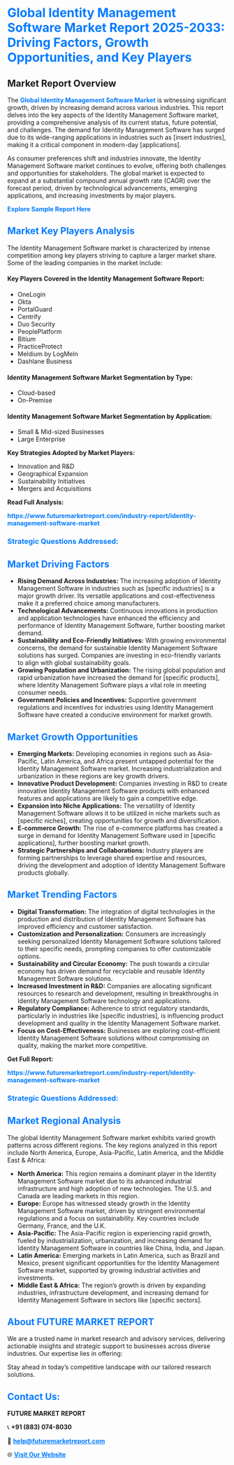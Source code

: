<h1 style="color: #007BFF;">Global Identity Management Software Market Report 2025-2033: Driving Factors, Growth Opportunities, and Key Players</h1>

<section id="overview">
<h2>Market Report Overview</h2>
<p>The <a href="https://www.futuremarketreport.com/industry-report/identity-management-software-market" style="color: #007BFF; text-decoration: none;"><strong>Global Identity Management Software Market</strong></a> is witnessing significant growth, driven by increasing demand across various industries. This report delves into the key aspects of the Identity Management Software market, providing a comprehensive analysis of its current status, future potential, and challenges. The demand for Identity Management Software has surged due to its wide-ranging applications in industries such as [insert industries], making it a critical component in modern-day [applications].</p>
<p>As consumer preferences shift and industries innovate, the Identity Management Software market continues to evolve, offering both challenges and opportunities for stakeholders. The global market is expected to expand at a substantial compound annual growth rate (CAGR) over the forecast period, driven by technological advancements, emerging applications, and increasing investments by major players.</p>
</section>

<section id="overview">
<p><a href="https://www.futuremarketreport.com/request-sample/reportId=56669" style="color: #007BFF; text-decoration: none;"><strong>Explore Sample Report Here</strong></a></p>
</section>

<section id="key-players">
<h2 style="color: #007BFF;">Market Key Players Analysis</h2>
<p>The Identity Management Software market is characterized by intense competition among key players striving to capture a larger market share. Some of the leading companies in the market include:</p>
<h4>Key Players Covered in the Identity Management Software Report:</h4>
<ul><li>OneLogin</li><li>Okta</li><li>PortalGuard</li><li>Centrify</li><li>Duo Security</li><li>PeoplePlatform</li><li>Bitium</li><li>PracticeProtect</li><li>Meldium by LogMeln</li><li>Dashlane Business</li></ul>
<h4>Identity Management Software Market Segmentation by Type:</h4>
<ul><li>Cloud-based</li><li>On-Premise</li></ul>

<h4>Identity Management Software Market Segmentation by Application:</h4>
<ul><li>Small &amp; Mid-sized Businesses</li><li>Large Enterprise</li></ul>
<p><strong>Key Strategies Adopted by Market Players:</strong></p>
<ul>
<li>Innovation and R&D</li>
<li>Geographical Expansion</li>
<li>Sustainability Initiatives</li>
<li>Mergers and Acquisitions</li>
</ul>
</section>

<section>
<p><strong>Read Full Analysis: </strong></p><a href="https://www.futuremarketreport.com/industry-report/identity-management-software-market" style="color: #007BFF; text-decoration: none;"><strong>https://www.futuremarketreport.com/industry-report/identity-management-software-market</strong></a>
<h3 style="color: #007BFF;">Strategic Questions Addressed:</h3>
</section>

<section id="driving-factors">
<h2 style="color: #007BFF;">Market Driving Factors</h2>
<ul>
<li><strong>Rising Demand Across Industries:</strong> The increasing adoption of Identity Management Software in industries such as [specific industries] is a major growth driver. Its versatile applications and cost-effectiveness make it a preferred choice among manufacturers.</li>
<li><strong>Technological Advancements:</strong> Continuous innovations in production and application technologies have enhanced the efficiency and performance of Identity Management Software, further boosting market demand.</li>
<li><strong>Sustainability and Eco-Friendly Initiatives:</strong> With growing environmental concerns, the demand for sustainable Identity Management Software solutions has surged. Companies are investing in eco-friendly variants to align with global sustainability goals.</li>
<li><strong>Growing Population and Urbanization:</strong> The rising global population and rapid urbanization have increased the demand for [specific products], where Identity Management Software plays a vital role in meeting consumer needs.</li>
<li><strong>Government Policies and Incentives:</strong> Supportive government regulations and incentives for industries using Identity Management Software have created a conducive environment for market growth.</li>
</ul>
</section>

<section id="growth-opportunities">
<h2 style="color: #007BFF;">Market Growth Opportunities</h2>
<ul>
<li><strong>Emerging Markets:</strong> Developing economies in regions such as Asia-Pacific, Latin America, and Africa present untapped potential for the Identity Management Software market. Increasing industrialization and urbanization in these regions are key growth drivers.</li>
<li><strong>Innovative Product Development:</strong> Companies investing in R&D to create innovative Identity Management Software products with enhanced features and applications are likely to gain a competitive edge.</li>
<li><strong>Expansion into Niche Applications:</strong> The versatility of Identity Management Software allows it to be utilized in niche markets such as [specific niches], creating opportunities for growth and diversification.</li>
<li><strong>E-commerce Growth:</strong> The rise of e-commerce platforms has created a surge in demand for Identity Management Software used in [specific applications], further boosting market growth.</li>
<li><strong>Strategic Partnerships and Collaborations:</strong> Industry players are forming partnerships to leverage shared expertise and resources, driving the development and adoption of Identity Management Software products globally.</li>
</ul>
</section>

<section id="trending-factors">
<h2 style="color: #007BFF;">Market Trending Factors</h2>
<ul>
<li><strong>Digital Transformation:</strong> The integration of digital technologies in the production and distribution of Identity Management Software has improved efficiency and customer satisfaction.</li>
<li><strong>Customization and Personalization:</strong> Consumers are increasingly seeking personalized Identity Management Software solutions tailored to their specific needs, prompting companies to offer customizable options.</li>
<li><strong>Sustainability and Circular Economy:</strong> The push towards a circular economy has driven demand for recyclable and reusable Identity Management Software solutions.</li>
<li><strong>Increased Investment in R&D:</strong> Companies are allocating significant resources to research and development, resulting in breakthroughs in Identity Management Software technology and applications.</li>
<li><strong>Regulatory Compliance:</strong> Adherence to strict regulatory standards, particularly in industries like [specific industries], is influencing product development and quality in the Identity Management Software market.</li>
<li><strong>Focus on Cost-Effectiveness:</strong> Businesses are exploring cost-efficient Identity Management Software solutions without compromising on quality, making the market more competitive.</li>
</ul>
</section>

<section>
<p><strong>Get Full Report: </strong></p><a href="https://www.futuremarketreport.com/industry-report/identity-management-software-market" style="color: #007BFF; text-decoration: none;"><strong>https://www.futuremarketreport.com/industry-report/identity-management-software-market</strong></a>
<h3 style="color: #007BFF;">Strategic Questions Addressed:</h3>
</section>


<section id="regional-analysis">
<h2 style="color: #007BFF;">Market Regional Analysis</h2>
<p>The global Identity Management Software market exhibits varied growth patterns across different regions. The key regions analyzed in this report include North America, Europe, Asia-Pacific, Latin America, and the Middle East & Africa:</p>
<ul>
<li><strong>North America:</strong> This region remains a dominant player in the Identity Management Software market due to its advanced industrial infrastructure and high adoption of new technologies. The U.S. and Canada are leading markets in this region.</li>
<li><strong>Europe:</strong> Europe has witnessed steady growth in the Identity Management Software market, driven by stringent environmental regulations and a focus on sustainability. Key countries include Germany, France, and the U.K.</li>
<li><strong>Asia-Pacific:</strong> The Asia-Pacific region is experiencing rapid growth, fueled by industrialization, urbanization, and increasing demand for Identity Management Software in countries like China, India, and Japan.</li>
<li><strong>Latin America:</strong> Emerging markets in Latin America, such as Brazil and Mexico, present significant opportunities for the Identity Management Software market, supported by growing industrial activities and investments.</li>
<li><strong>Middle East & Africa:</strong> The region’s growth is driven by expanding industries, infrastructure development, and increasing demand for Identity Management Software in sectors like [specific sectors].</li>
</ul>
</section>

<footer>
<h2 style="color: #007BFF;">About FUTURE MARKET REPORT</h2>
<p>We are a trusted name in market research and advisory services, delivering actionable insights and strategic support to businesses across diverse industries. Our expertise lies in offering:</p>

<p>Stay ahead in today’s competitive landscape with our tailored research solutions.</p>

<h2 style="color: #007BFF;">Contact Us:</h2>
<p><strong>FUTURE MARKET REPORT</strong></p>
<p>📞 <strong>+91 (883) 074-8030</strong></p>
<p>📧 <strong><a href="mailto:help@futuremarketreport.com" style="color: #007BFF;">help@futuremarketreport.com</a></strong></p>
<p>🌐 <strong><a href="https://www.futuremarketreport.com/" style="color: #007BFF;">Visit Our Website</a></strong></p>
</footer>